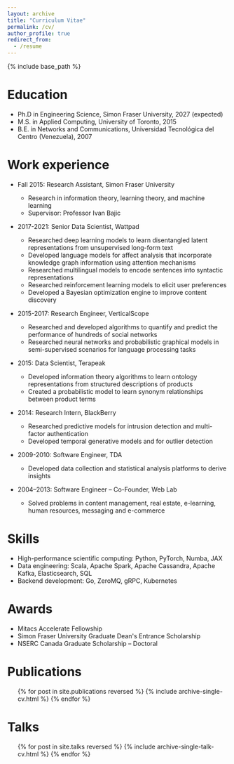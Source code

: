 ```yaml
---
layout: archive
title: "Curriculum Vitae"
permalink: /cv/
author_profile: true
redirect_from:
  - /resume
---
```


{% include base_path %}

Education
======

* Ph.D in Engineering Science, Simon Fraser University, 2027 (expected)
* M.S. in Applied Computing, University of Toronto, 2015
* B.E. in Networks and Communications, Universidad Tecnológica del Centro (Venezuela), 2007

Work experience
======

* Fall 2015: Research Assistant, Simon Fraser University
  * Research in information theory, learning theory, and machine learning
  * Supervisor: Professor Ivan Bajic

* 2017-2021: Senior Data Scientist, Wattpad
  * Researched deep learning models to learn disentangled latent representations from unsupervised long-form text
  * Developed language models for affect analysis that incorporate knowledge graph information using attention mechanisms
  * Researched multilingual models to encode sentences into syntactic representations
  * Researched reinforcement learning models to elicit user preferences
  * Developed a Bayesian optimization engine to improve content discovery

* 2015-2017: Research Engineer, VerticalScope
  * Researched and developed algorithms to quantify and predict the performance of hundreds of social networks
  * Researched neural networks and probabilistic graphical models in semi-supervised scenarios for language processing tasks

* 2015: Data Scientist, Terapeak
  * Developed information theory algorithms to learn ontology representations from structured descriptions of products
  * Created a probabilistic model to learn synonym relationships between product terms
  
* 2014: Research Intern, BlackBerry
  * Researched predictive models for intrusion detection and multi-factor authentication
  * Developed temporal generative models and for outlier detection

* 2009-2010: Software Engineer, TDA
  * Developed data collection and statistical analysis platforms to derive insights

* 2004–2013: Software Engineer – Co-Founder, Web Lab
  * Solved problems in content management, real estate, e-learning, human resources, messaging and e-commerce

Skills
======

* High-performance scientific computing: Python, PyTorch, Numba, JAX
* Data engineering: Scala, Apache Spark, Apache Cassandra, Apache Kafka, Elasticsearch, SQL
* Backend development: Go, ZeroMQ, gRPC, Kubernetes

Awards
=====

* Mitacs Accelerate Fellowship
* Simon Fraser University Graduate Dean's Entrance Scholarship
* NSERC Canada Graduate Scholarship – Doctoral

Publications
======

  <ul>{% for post in site.publications reversed %}
    {% include archive-single-cv.html %}
  {% endfor %}</ul>
  
Talks
======

  <ul>{% for post in site.talks reversed %}
    {% include archive-single-talk-cv.html  %}
  {% endfor %}</ul>
